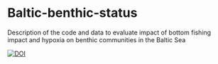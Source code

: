 # Baltic-benthic-status
Description of the code and data to evaluate impact of bottom fishing impact and hypoxia on benthic communities in the Baltic Sea

<a href="https://zenodo.org/badge/latestdoi/192729941"><img src="https://zenodo.org/badge/192729941.svg" alt="DOI"></a>
